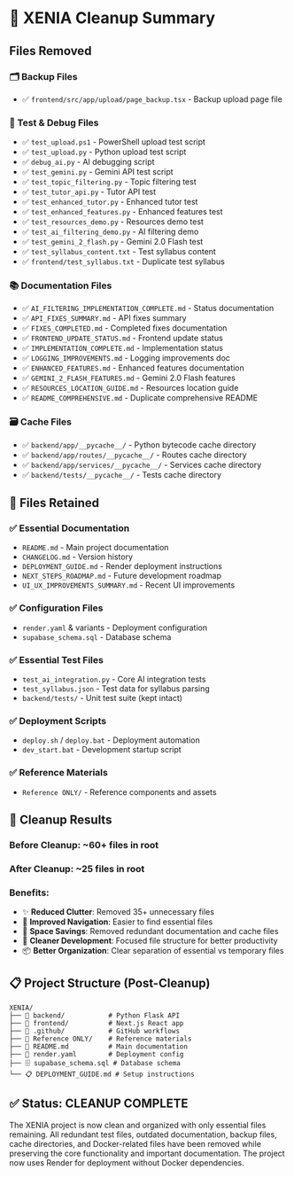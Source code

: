 # 🧹 XENIA Cleanup Summary

## Files Removed

### 🗂️ Backup Files
- ✅ `frontend/src/app/upload/page_backup.tsx` - Backup upload page file

### 🧪 Test & Debug Files  
- ✅ `test_upload.ps1` - PowerShell upload test script
- ✅ `test_upload.py` - Python upload test script  
- ✅ `debug_ai.py` - AI debugging script
- ✅ `test_gemini.py` - Gemini API test script
- ✅ `test_topic_filtering.py` - Topic filtering test
- ✅ `test_tutor_api.py` - Tutor API test
- ✅ `test_enhanced_tutor.py` - Enhanced tutor test
- ✅ `test_enhanced_features.py` - Enhanced features test
- ✅ `test_resources_demo.py` - Resources demo test
- ✅ `test_ai_filtering_demo.py` - AI filtering demo
- ✅ `test_gemini_2_flash.py` - Gemini 2.0 Flash test
- ✅ `test_syllabus_content.txt` - Test syllabus content
- ✅ `frontend/test_syllabus.txt` - Duplicate test syllabus

### 📚 Documentation Files
- ✅ `AI_FILTERING_IMPLEMENTATION_COMPLETE.md` - Status documentation
- ✅ `API_FIXES_SUMMARY.md` - API fixes summary
- ✅ `FIXES_COMPLETED.md` - Completed fixes documentation  
- ✅ `FRONTEND_UPDATE_STATUS.md` - Frontend update status
- ✅ `IMPLEMENTATION_COMPLETE.md` - Implementation status
- ✅ `LOGGING_IMPROVEMENTS.md` - Logging improvements doc
- ✅ `ENHANCED_FEATURES.md` - Enhanced features documentation
- ✅ `GEMINI_2_FLASH_FEATURES.md` - Gemini 2.0 Flash features
- ✅ `RESOURCES_LOCATION_GUIDE.md` - Resources location guide
- ✅ `README_COMPREHENSIVE.md` - Duplicate comprehensive README

### 🗃️ Cache Files
- ✅ `backend/app/__pycache__/` - Python bytecode cache directory
- ✅ `backend/app/routes/__pycache__/` - Routes cache directory  
- ✅ `backend/app/services/__pycache__/` - Services cache directory
- ✅ `backend/tests/__pycache__/` - Tests cache directory

## 📁 Files Retained

### ✅ Essential Documentation
- `README.md` - Main project documentation
- `CHANGELOG.md` - Version history
- `DEPLOYMENT_GUIDE.md` - Render deployment instructions
- `NEXT_STEPS_ROADMAP.md` - Future development roadmap
- `UI_UX_IMPROVEMENTS_SUMMARY.md` - Recent UI improvements

### ✅ Configuration Files
- `render.yaml` & variants - Deployment configuration
- `supabase_schema.sql` - Database schema

### ✅ Essential Test Files
- `test_ai_integration.py` - Core AI integration tests
- `test_syllabus.json` - Test data for syllabus parsing
- `backend/tests/` - Unit test suite (kept intact)

### ✅ Deployment Scripts
- `deploy.sh` / `deploy.bat` - Deployment automation
- `dev_start.bat` - Development startup script

### ✅ Reference Materials
- `Reference ONLY/` - Reference components and assets

## 🎯 Cleanup Results

### Before Cleanup: ~60+ files in root
### After Cleanup: ~25 files in root

### Benefits:
- ✨ **Reduced Clutter**: Removed 35+ unnecessary files
- 🚀 **Improved Navigation**: Easier to find essential files
- 💾 **Space Savings**: Removed redundant documentation and cache files
- 🔧 **Cleaner Development**: Focused file structure for better productivity
- 📦 **Better Organization**: Clear separation of essential vs temporary files

## 📋 Project Structure (Post-Cleanup)

```
XENIA/
├── 📁 backend/           # Python Flask API
├── 📁 frontend/          # Next.js React app  
├── 📁 .github/           # GitHub workflows
├── 📁 Reference ONLY/    # Reference materials
├── 📄 README.md          # Main documentation
├── 📄 render.yaml        # Deployment config
├── 🗄️ supabase_schema.sql # Database schema
└── 📋 DEPLOYMENT_GUIDE.md # Setup instructions
```

## ✅ Status: CLEANUP COMPLETE

The XENIA project is now clean and organized with only essential files remaining. All redundant test files, outdated documentation, backup files, cache directories, and Docker-related files have been removed while preserving the core functionality and important documentation. The project now uses Render for deployment without Docker dependencies.
